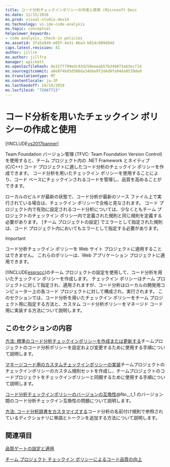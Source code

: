 ```yaml
---
title: コード分析チェックインポリシーの作成と使用 |Microsoft Docs
ms.date: 11/15/2016
ms.prod: visual-studio-dev14
ms.technology: vs-ide-code-analysis
ms.topic: conceptual
helpviewer_keywords:
- code analysis, check-in policies
ms.assetid: 3fa5a849-e05f-4e31-8ba3-b014c889d94d
caps.latest.revision: 41
author: jillre
ms.author: jillfra
manager: wpickett
ms.openlocfilehash: 8e31ff799edc93d250eeeab57b349873a63ecf14
ms.sourcegitcommit: a8e8f4bd5d508da34bbe9f2d4d9fa94da0539de0
ms.translationtype: MT
ms.contentlocale: ja-JP
ms.lasthandoff: 10/19/2019
ms.locfileid: "72667713"
---
```

# <a name="creating-and-using-code-analysis-check-in-policies"></a>コード分析を用いたチェックイン ポリシーの作成と使用
[!INCLUDE[vs2017banner](../includes/vs2017banner.md)]

Team Foundation バージョン管理 (TFVC: Team Foundation Version Control) を使用すると、チーム プロジェクト内の .NET Framework とネイティブ (C/C++) コード プロジェクトに適したコード分析のチェックイン ポリシーを作成できます。 コード分析を用いたチェックイン ポリシーを使用することにより、コード ベースにチェックインされるコードを管理し、品質を高めることができます。

 ローカルのビルドが最新の状態で、コード分析が最新のソース ファイル上で実行されている場合は、チェックイン ポリシーで合格と見なされます。 コード プロジェクト内で有効に設定されるコード分析については、少なくともチーム プロジェクトのチェックイン ポリシー内で定義された規則と同じ規則を定義する必要があります。 [チーム プロジェクトの設定] でエラーとして指定された規則は、コード プロジェクト内においてもエラーとして指定する必要があります。

> [!IMPORTANT]
> コード分析チェックイン ポリシーを Web サイト プロジェクトに適用することはできません。 これらのポリシーは、Web アプリケーション プロジェクトに適用できます。

 [!INCLUDE[esprscc](../includes/esprscc-md.md)]のチーム プロジェクトの設定を使用して、コード分析を用いたチェックイン ポリシーを作成します。 チェックイン ポリシーはチーム プロジェクトに対して指定され、適用されますが、コード分析はローカルの開発用コンピューター上の各コード プロジェクトに対して構成され、実行されます。 このセクションでは、コード分析を用いたチェックイン ポリシーをチーム プロジェクト用に指定する方法と、カスタム コード分析ポリシーをマネージド コード用に実装する方法について説明します。

## <a name="in-this-section"></a>このセクションの内容
 [方法: 標準のコード分析チェックインポリシーを作成または更新する](../code-quality/how-to-create-or-update-standard-code-analysis-check-in-policies.md)チームプロジェクトのコード分析ポリシーを設定および変更するために使用する手順について説明します。

 [マネージコード用のカスタムチェックインポリシーの実装](../code-quality/implementing-custom-code-analysis-check-in-policies-for-managed-code.md)チームプロジェクトのチェックインポリシーのカスタム規則セットを作成し、チームプロジェクトのコードプロジェクトをチェックインポリシーと同期するために使用する手順について説明します。

 [コード分析チェックインポリシーのバージョンの互換性](../code-quality/version-compatibility-for-code-analysis-check-in-policies.md)@No__t_1 のバージョン間のコード分析チェックイン互換性の問題について説明します。

 [方法: コード分析辞書をカスタマイズする](../code-quality/how-to-customize-the-code-analysis-dictionary.md)コード分析の名前付け規則で参照されているディクショナリに単語とトークンを追加する方法について説明します。

## <a name="related-sections"></a>関連項目
 [品質ゲートの設定と適用](https://msdn.microsoft.com/library/bdc5666e-6cf0-45b2-a0a1-133c3f61e852)

 [チーム プロジェクト チェックイン ポリシーによるコード品質の向上](../code-quality/enhancing-code-quality-with-team-project-check-in-policies.md)
